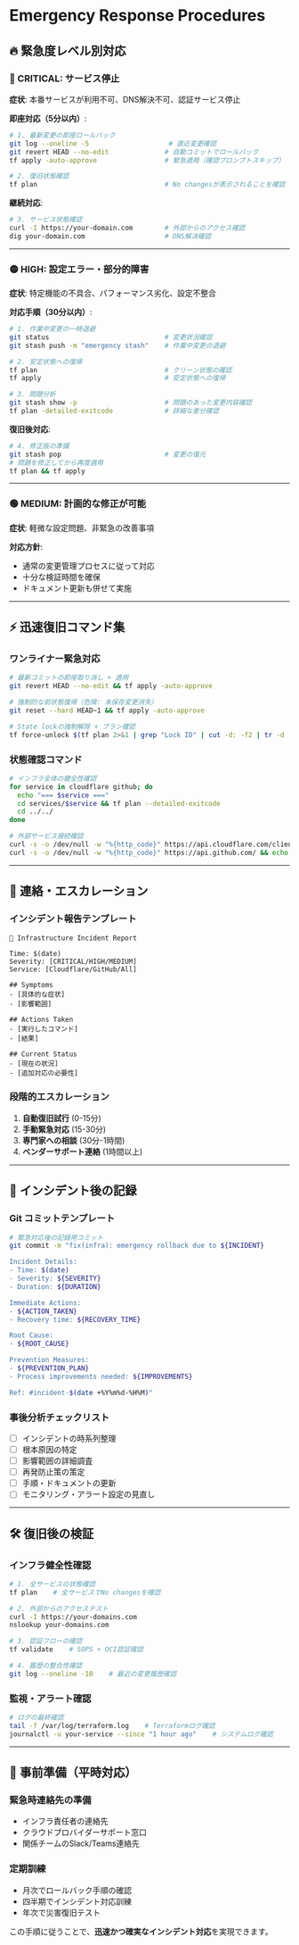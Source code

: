 # Emergency Response Procedures

## 🔥 緊急度レベル別対応

### 🔴 CRITICAL: サービス停止
**症状**: 本番サービスが利用不可、DNS解決不可、認証サービス停止

**即座対応（5分以内）**:
```bash
# 1. 最新変更の即座ロールバック
git log --oneline -5                    # 直近変更確認
git revert HEAD --no-edit              # 自動コミットでロールバック
tf apply -auto-approve                 # 緊急適用（確認プロンプトスキップ）

# 2. 復旧状態確認
tf plan                                # No changesが表示されることを確認
```

**継続対応**:
```bash
# 3. サービス状態確認
curl -I https://your-domain.com        # 外部からのアクセス確認
dig your-domain.com                    # DNS解決確認
```

---

### 🟡 HIGH: 設定エラー・部分的障害
**症状**: 特定機能の不具合、パフォーマンス劣化、設定不整合

**対応手順（30分以内）**:
```bash
# 1. 作業中変更の一時退避
git status                             # 変更状況確認
git stash push -m "emergency stash"    # 作業中変更の退避

# 2. 安定状態への復帰
tf plan                                # クリーン状態の確認
tf apply                               # 安定状態への復帰

# 3. 問題分析
git stash show -p                      # 問題のあった変更内容確認
tf plan -detailed-exitcode             # 詳細な差分確認
```

**復旧後対応**:
```bash
# 4. 修正版の準備
git stash pop                          # 変更の復元
# 問題を修正してから再度適用
tf plan && tf apply
```

---

### 🟢 MEDIUM: 計画的な修正が可能
**症状**: 軽微な設定問題、非緊急の改善事項

**対応方針**:
- 通常の変更管理プロセスに従って対応
- 十分な検証時間を確保
- ドキュメント更新も併せて実施

---

## ⚡ 迅速復旧コマンド集

### ワンライナー緊急対応
```bash
# 最新コミットの即座取り消し + 適用
git revert HEAD --no-edit && tf apply -auto-approve

# 強制的な前状態復帰（危険: 未保存変更消失）
git reset --hard HEAD~1 && tf apply -auto-approve

# State lockの強制解除 + プラン確認
tf force-unlock $(tf plan 2>&1 | grep "Lock ID" | cut -d: -f2 | tr -d ' ') && tf plan
```

### 状態確認コマンド
```bash
# インフラ全体の健全性確認
for service in cloudflare github; do
  echo "=== $service ==="
  cd services/$service && tf plan --detailed-exitcode
  cd ../../
done

# 外部サービス接続確認
curl -s -o /dev/null -w "%{http_code}" https://api.cloudflare.com/client/v4/ && echo " - Cloudflare API: OK"
curl -s -o /dev/null -w "%{http_code}" https://api.github.com/ && echo " - GitHub API: OK"
```

---

## 📱 連絡・エスカレーション

### インシデント報告テンプレート
```
🚨 Infrastructure Incident Report

Time: $(date)
Severity: [CRITICAL/HIGH/MEDIUM]
Service: [Cloudflare/GitHub/All]

## Symptoms
- [具体的な症状]
- [影響範囲]

## Actions Taken
- [実行したコマンド]
- [結果]

## Current Status
- [現在の状況]
- [追加対応の必要性]
```

### 段階的エスカレーション
1. **自動復旧試行** (0-15分)
2. **手動緊急対応** (15-30分)
3. **専門家への相談** (30分-1時間)
4. **ベンダーサポート連絡** (1時間以上)

---

## 📝 インシデント後の記録

### Git コミットテンプレート
```bash
# 緊急対応後の記録用コミット
git commit -m "fix(infra): emergency rollback due to ${INCIDENT}

Incident Details:
- Time: $(date)
- Severity: ${SEVERITY}
- Duration: ${DURATION}

Immediate Actions:
- ${ACTION_TAKEN}
- Recovery time: ${RECOVERY_TIME}

Root Cause:
- ${ROOT_CAUSE}

Prevention Measures:
- ${PREVENTION_PLAN}
- Process improvements needed: ${IMPROVEMENTS}

Ref: #incident-$(date +%Y%m%d-%H%M)"
```

### 事後分析チェックリスト
- [ ] インシデントの時系列整理
- [ ] 根本原因の特定
- [ ] 影響範囲の詳細調査
- [ ] 再発防止策の策定
- [ ] 手順・ドキュメントの更新
- [ ] モニタリング・アラート設定の見直し

---

## 🛠️ 復旧後の検証

### インフラ健全性確認
```bash
# 1. 全サービスの状態確認
tf plan    # 全サービスでNo changesを確認

# 2. 外部からのアクセステスト
curl -I https://your-domains.com
nslookup your-domains.com

# 3. 認証フローの確認
tf validate    # SOPS + OCI認証確認

# 4. 履歴の整合性確認
git log --oneline -10    # 最近の変更履歴確認
```

### 監視・アラート確認
```bash
# ログの最終確認
tail -f /var/log/terraform.log    # Terraformログ確認
journalctl -u your-service --since "1 hour ago"    # システムログ確認
```

---

## 🎯 事前準備（平時対応）

### 緊急時連絡先の準備
- インフラ責任者の連絡先
- クラウドプロバイダーサポート窓口
- 関係チームのSlack/Teams連絡先

### 定期訓練
- 月次でロールバック手順の確認
- 四半期でインシデント対応訓練
- 年次で災害復旧テスト

この手順に従うことで、**迅速かつ確実なインシデント対応**を実現できます。
